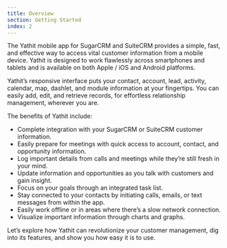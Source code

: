 ```yaml
---
title: Overview
section: Getting Started
index: 2
---
```


The Yathit mobile app for SugarCRM and SuiteCRM provides a simple, fast, and effective way to access vital customer information from a mobile device. Yathit is designed to work flawlessly across smartphones and tablets and is available on both Apple / iOS and Android platforms.

Yathit’s responsive interface puts your contact, account, lead, activity, calendar, map, dashlet, and module information at your fingertips. You can easily add, edit, and retrieve records, for effortless relationship management, wherever you are.

The benefits of Yathit include:

* Complete integration with your SugarCRM or SuiteCRM customer information.
* Easily prepare for meetings with quick access to account, contact, and opportunity information.
* Log important details from calls and meetings while they’re still fresh in your mind.
* Update information and opportunities as you talk with customers and gain insight.
* Focus on your goals through an integrated task list.
* Stay connected to your contacts by initiating calls, emails, or text messages from within the app.
* Easily work offline or in areas where there’s a slow network connection.
* Visualize important information through charts and graphs.


Let’s explore how Yathit can revolutionize your customer management, dig into its features, and show you how easy it is to use.

